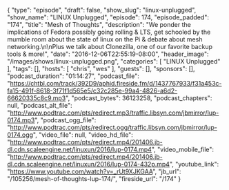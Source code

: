 {
  "type": "episode",
  "draft": false,
  "show_slug": "linux-unplugged",
  "show_name": "LINUX Unplugged",
  "episode": 174,
  "episode_padded": "174",
  "title": "Mesh of Thoughts",
  "description": "We ponder the implications of Fedora possibly going rolling & LTS, get schooled by the mumble room about the state of linux on the Pi & debate about mesh networking.\n\nPlus we talk about Clonezilla, one of our favorite backup tools & more!",
  "date": "2016-12-06T22:55:19-08:00",
  "header_image": "/images/shows/linux-unplugged.png",
  "categories": [
    "LINUX Unplugged"
  ],
  "tags": [],
  "hosts": [
    "chris",
    "wes"
  ],
  "guests": [],
  "sponsors": [],
  "podcast_duration": "01:14:27",
  "podcast_file": "https://chtbl.com/track/392D9/aphid.fireside.fm/d/1437767933/f31a453c-fa15-491f-8618-3f71f1d565e5/c32c285e-99a4-4826-a6d2-66620335c8c9.mp3",
  "podcast_bytes": 36123258,
  "podcast_chapters": null,
  "podcast_alt_file": "http://www.podtrac.com/pts/redirect.mp3/traffic.libsyn.com/jbmirror/lup-0174.mp3",
  "podcast_ogg_file": "http://www.podtrac.com/pts/redirect.ogg/traffic.libsyn.com/jbmirror/lup-0174.ogg",
  "video_file": null,
  "video_hd_file": "http://www.podtrac.com/pts/redirect.mp4/201406.jb-dl.cdn.scaleengine.net/linuxun/2016/lup-0174.mp4",
  "video_mobile_file": "http://www.podtrac.com/pts/redirect.mp4/201406.jb-dl.cdn.scaleengine.net/linuxun/2016/lup-0174-432p.mp4",
  "youtube_link": "https://www.youtube.com/watch?v=_rUt9XJKGAA",
  "jb_url": "/105256/mesh-of-thoughts-lup-174/",
  "fireside_url": "/174"
}

